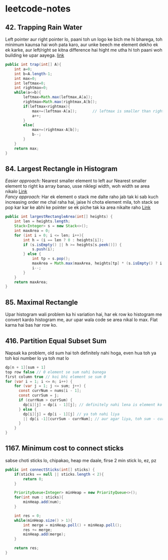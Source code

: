 # leetcode-notes

## 42. Trapping Rain Water

Left pointer aur right pointer lo, paani toh un logo ke bich me hi bharega, toh minimum kaunsa hai woh pata karo, aur unke beech me element dekho ek ek karke, aur left/right se kitna difference hai hight me utha hi toh paani woh building ke upar aayega. [link](https://leetcode.com/problems/trapping-rain-water/discuss/17391/Share-my-short-solution.)

```java
public int trap(int[] A){
    int a=0;
    int b=A.length-1;
    int max=0;
    int leftmax=0;
    int rightmax=0;
    while(a<=b){
        leftmax=Math.max(leftmax,A[a]);
        rightmax=Math.max(rightmax,A[b]);
        if(leftmax<rightmax){
            max+=(leftmax-A[a]);       // leftmax is smaller than rightmax, so the (leftmax-A[a]) water can be stored
            a++;
        }
        else{
            max+=(rightmax-A[b]);
            b--;
        }
    }
    return max;
}
```

## 84. Largest Rectangle in Histogram

_Easier approach:_ Nearest smaller element to left aur Nearest smaller element to right ka array banao, usse niklegi width, woh width se area nikalo [Link](<https://leetcode.com/problems/largest-rectangle-in-histogram/discuss/28902/5ms-O(n)-Java-solution-explained-(beats-96)>)  
_Fancy approach:_ Har ek element o stack me dalte raho jab tak ki sab kuch increasing order me chal raha hai, jaise hi chota element mila, toh stack se pop kar kar ke abhi ke pointer se ek piche tak ka area nikalte raho [Link](<https://leetcode.com/problems/largest-rectangle-in-histogram/discuss/28900/Short-and-Clean-O(n)-stack-based-JAVA-solution>)

```java
public int largestRectangleArea(int[] heights) {
    int len = heights.length;
    Stack<Integer> s = new Stack<>();
    int maxArea = 0;
    for (int i = 0; i <= len; i++){
        int h = (i == len ? 0 : heights[i]);
        if (s.isEmpty() || h >= heights[s.peek()]) {
            s.push(i);
        } else {
            int tp = s.pop();
            maxArea = Math.max(maxArea, heights[tp] * (s.isEmpty() ? i : i - 1 - s.peek()));
            i--;
        }
    }
    return maxArea;
}
```

## 85. Maximal Rectangle

Upar histogram wali problem ka hi variation hai, har ek row ko histogram me convert kardo histogram me, aur upar wala code se area nikal lo max. Flat karna hai bas har row ko.

## 416. Partition Equal Subset Sum

Napsak ka problem, old sum hai toh definitely nahi hoga, even hua toh ya toh koi number lo ya toh mat lo

```java
dp[n + 1][sum + 1]
top row false // 0 element se sum nahi banega
first column true // koi bhi element se sum 0
for (var i = 1; i <= n; i++) {
    for (var j = 1; j <= sum; j++) {
      const currNum = nums[i - 1];
      const currSum = j;
      if (currNum > currSum) {
        dp[i][j] = dp[i - 1][j]; // definitely nahi lena is element ko
      } else {
        dp[i][j] = dp[i - 1][j] // ya toh nahi liya
        || dp[i -1][currSum - currNum]; // aur agar liya, toh sum - current bhi subset ka part hai kya?
      }
    }
}
```

## 1167. Minimum cost to connect sticks

sabse choti sticks lo, chipakao, heap me daale, firse 2 min stick lo, ez, pz

```java
public int connectSticks(int[] sticks) {
    if(sticks == null || sticks.length < 2){
        return 0;
    }

    PriorityQueue<Integer> minHeap = new PriorityQueue<>();
    for(int num : sticks){
        minHeap.add(num);
    }

    int res = 0;
    while(minHeap.size() > 1){
        int merge = minHeap.poll() + minHeap.poll();
        res += merge;
        minHeap.add(merge);
    }

    return res;
}
```
